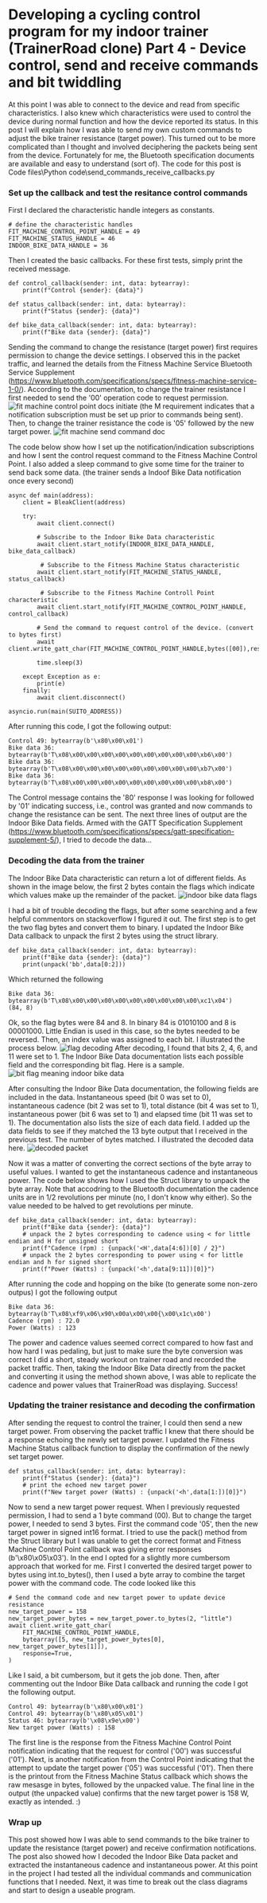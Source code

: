 # Developing a cycling control program for my indoor trainer (TrainerRoad clone) Part 4 - Device control, send and receive commands and bit twiddling
At this point I was able to connect to the device and read from specific characteristics. I also knew which characteristics were used to control the device during normal function and how the device reported its status.
In this post I will explain how I was able to send my own custom commands to adjust the bike trainer resistance (target power). 
This turned out to be more complicated than I thought and involved deciphering the packets being sent from the device. Fortunately for me, the Bluetooth specification documents are available and easy to understand (sort of).
The code for this post is Code files\Python code\send_commands_receive_callbacks.py

### Set up the callback and test the resitance control commands
First I declared the characteristic handle integers as constants.
```
# define the characteristic handles
FIT_MACHINE_CONTROL_POINT_HANDLE = 49
FIT_MACHINE_STATUS_HANDLE = 46
INDOOR_BIKE_DATA_HANDLE = 36
```

Then I created the basic callbacks. For these first tests, simply print the received message. 

```
def control_callback(sender: int, data: bytearray):
    print(f"Control {sender}: {data}")
    
def status_callback(sender: int, data: bytearray):
    print(f"Status {sender}: {data}")

def bike_data_callback(sender: int, data: bytearray):
    print(f"Bike data {sender}: {data}")

```

Sending the command to change the resistance (target power) first requires permission to change the device settings.
I observed this in the packet traffic, and learned the details from the Fitness Machine Service Bluetooth Service Supplement (https://www.bluetooth.com/specifications/specs/fitness-machine-service-1-0/).
According to the documentation, to change the trainer resistance I first needed to send the '00' operation code to request permission.
![fit machine control point docs initiate](https://user-images.githubusercontent.com/102377660/185512466-a56b7392-a31e-4bc0-97b2-b845f12dd129.PNG)
(the M requirement indicates that a notification subscription must be set up prior to commands being sent).
Then, to change the trainer resistance the code is '05' followed by the new target power. 
![fit machine send command doc](https://user-images.githubusercontent.com/102377660/185513023-60261403-56ff-415a-bda4-0a3db659564a.PNG)

The code below show how I set up the notification/indication subscriptions and how I sent the control request command to the Fitness Machine Control Point. I also added a sleep command to give some time for the trainer to send back some data. (the trainer sends a Indoof Bike Data notification once every second) 

```
async def main(address):
    client = BleakClient(address)
    
    try:
        await client.connect()

        # Subscribe to the Indoor Bike Data characteristic
        await client.start_notify(INDOOR_BIKE_DATA_HANDLE, bike_data_callback)
        
         # Subscribe to the Fitness Machine Status characteristic
        await client.start_notify(FIT_MACHINE_STATUS_HANDLE, status_callback)

         # Subscribe to the Fitness Machine Controll Point characteristic
        await client.start_notify(FIT_MACHINE_CONTROL_POINT_HANDLE, control_callback) 
        
        # Send the command to request control of the device. (convert to bytes first)
        await client.write_gatt_char(FIT_MACHINE_CONTROL_POINT_HANDLE,bytes([00]),response=True)
        
        time.sleep(3)
        
    except Exception as e:
        print(e)
    finally:
        await client.disconnect()

asyncio.run(main(SUITO_ADDRESS))
```
After running this code, I got the following output:
```
Control 49: bytearray(b'\x80\x00\x01')
Bike data 36: bytearray(b'T\x08\x00\x00\x00\x00\x00\x00\x00\x00\x00\xb6\x00')
Bike data 36: bytearray(b'T\x08\x00\x00\x00\x00\x00\x00\x00\x00\x00\xb7\x00')
Bike data 36: bytearray(b'T\x08\x00\x00\x00\x00\x00\x00\x00\x00\x00\xb8\x00')
```
The Control message contains the '80' response I was looking for followed by '01' indicating success, i.e., control was granted and now commands to change the resistance can be sent.
The next three lines of output are the Indoor Bike Data fields. Armed with the GATT Specification Supplement (https://www.bluetooth.com/specifications/specs/gatt-specification-supplement-5/), I tried to decode the data...

### Decoding the data from the trainer
The Indoor Bike Data characteristic can return a lot of different fields. As shown in the image below, the first 2 bytes contain the flags which indicate which values make up the remainder of the packet.
![indoor bike data flags](https://user-images.githubusercontent.com/102377660/185514407-6f192e40-9bbb-4aa7-9ad9-cfa506ce40c2.PNG)

I had a bit of trouble decoding the flags, but after some searching and a few helpful commentors on stackoverflow I figured it out. 
The first step is to get the two flag bytes and convert them to binary. 
I updated the Indoor Bike Data callback to unpack the first 2 bytes using the struct library. 
```
def bike_data_callback(sender: int, data: bytearray):
    print(f"Bike data {sender}: {data}")
    print(unpack('bb',data[0:2]))
```
Which returned the following
```
Bike data 36: bytearray(b'T\x08\x00\x00\x00\x00\x00\x00\x00\x00\x00\xc1\x04')
(84, 8)
```
Ok, so the flag bytes were 84 and 8. In binary 84 is 01010100 and 8 is 00001000. Little Endian is used in this case, so the bytes needed to be reversed. Then, an index value was assigned to each bit. I illustrated the process below.
![flag decoding](https://user-images.githubusercontent.com/102377660/185516472-27255cd3-6c37-45fd-a469-b033d2af2453.png)
After decoding, I found that bits 2, 4, 6, and 11 were set to 1. 
The Indoor Bike Data documentation lists each possible field and the corresponding bit flag. Here is a sample.
![bit flag meaning indoor bike data](https://user-images.githubusercontent.com/102377660/185516903-4bbb45ba-c6ef-4a6f-ad95-2306e11fe51d.PNG)

After consulting the Indoor Bike Data documentation, the following fields are included in the data. 
Instantaneous speed (bit 0 was set to 0), instantaneous cadence (bit 2 was set to 1), total distance (bit 4 was set to 1), instantaneous power (bit 6 was set to 1) and elapsed time (bit 11 was set to 1).
The documentation also lists the size of each data field. I added up the data fields to see if they matched the 13 byte output that I received in the previous test. 
The number of bytes matched. I illustrated the decoded data here.
![decoded packet](https://user-images.githubusercontent.com/102377660/185517818-94a233e9-38be-4773-a2e0-e9111cd01f22.png)

Now it was a matter of converting the correct sections of the byte array to useful values. I wanted to get the instantaneous cadence and instantaneous power. The code below shows how I used the Struct library to unpack the byte array. Note that accodring to the Bluetooth documentation the cadence units are in 1/2 revolutions per minute (no, I don't know why either). So the value needed to be halved to get revolutions per minute. 
```
def bike_data_callback(sender: int, data: bytearray):
    print(f"Bike data {sender}: {data}")
    # unpack the 2 bytes corresponding to cadence using < for little endian and H for unsigned short
    print(f"Cadence (rpm) : {unpack('<H',data[4:6])[0] / 2}")
    # unpack the 2 bytes corresponding to power using < for little endian and h for signed short
    print(f"Power (Watts) : {unpack('<h',data[9:11])[0]}")
```
After running the code and hopping on the bike (to generate some non-zero outpus) I got the following output
```
Bike data 36: bytearray(b'T\x08\xf9\x06\x90\x00a\x00\x00{\x00\x1c\x00')
Cadence (rpm) : 72.0
Power (Watts) : 123
```
The power and cadence values seemed correct compared to how fast and how hard I was pedaling, but just to make sure the byte conversion was correct I did a short, steady workout on trainer road and recorded the packet traffic. Then, taking the Indoor Bike Data directly from the packet and converting it using the method shown above, I was able to replicate the cadence and power values that TrainerRoad was displaying. Success!

### Updating the trainer resistance and decoding the confirmation
After sending the request to control the trainer, I could then send a new target power. From observing the packet traffic I knew that there should be a response echoing the newly set target power. I updated the Fitness Machine Status callback function to display the confirmation of the newly set target power.
```
def status_callback(sender: int, data: bytearray):
    print(f"Status {sender}: {data}")
    # print the echoed new target power
    print(f"New target power (Watts) : {unpack('<h',data[1:])[0]}")
```
Now to send a new target power request. When I previously requested permission, I had to send a 1 byte command (00). But to change the target power, I needed to send 3 bytes. First the command code '05', then the new target power in signed int16 format. I tried to use the pack() method from the Struct library but I was unable to get the correct format and Fitness Machine Control Point callback was giving error responses (b'\x80\x05\x03'). In the end I opted for a slightly more cumbersom approach that worked for me. First I converted the desired target power to bytes using int.to_bytes(), then I used a byte array to combine the target power with the command code. The code looked like this
```
# Send the command code and new target power to update device resistance
new_target_power = 158
new_target_power_bytes = new_target_power.to_bytes(2, "little")
await client.write_gatt_char(
    FIT_MACHINE_CONTROL_POINT_HANDLE,
    bytearray([5, new_target_power_bytes[0], new_target_power_bytes[1]]),
    response=True,
)
```
Like I said, a bit cumbersom, but it gets the job done.
Then, after commenting out the Indoor Bike Data callback and running the code I got the following output. 
```
Control 49: bytearray(b'\x80\x00\x01')
Control 49: bytearray(b'\x80\x05\x01')
Status 46: bytearray(b'\x08\x9e\x00')
New target power (Watts) : 158 
```
The first line is the response from the Fitness Machine Control Point notification indicating that the request for control ('00') was successful ('01'). Next, is another notification from the Control Point indicating that the attempt to update the target power ('05') was successful ('01'). Then there is the printout from the Fitness Machine Status callback which shows the raw mesasge in bytes, followed by the unpacked value. The final line in the output (the unpacked value) confirms that the new target power is 158 W, exactly as intended. :)

### Wrap up
This post showed how I was able to send commands to the bike trainer to update the resistance (target power) and receive confirmation notifications. The post also showed how I decoded the Indoor Bike Data packet and extracted the instantaneous cadence and instantaneous power. 
At this point in the project I had tested all the individual commands and communication functions that I needed. Next, it was time to break out the class diagrams and start to design a useable program. 
